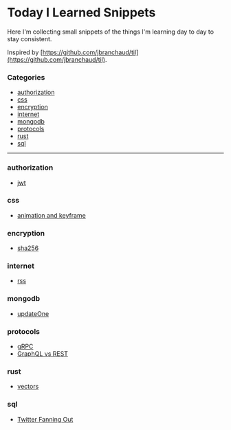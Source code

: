 # Today I Learned Snippets

Here I'm collecting small snippets of the things I'm learning day to day to stay consistent.

Inspired by [https://github.com/jbranchaud/til](https://github.com/jbranchaud/til).

### Categories

- [authorization](#authorization)
- [css](#css)
- [encryption](#encryption)
- [internet](#internet)
- [mongodb](#mongodb)
- [protocols](#protocols)
- [rust](#rust)
- [sql](#sql)

---

### authorization

- [jwt](/authorization/jwt.md)

### css

- [animation and keyframe](/css/keyframes.md)

### encryption

- [sha256](/encryption/sha256.md)

### internet

- [rss](/internet/rss.md)

### mongodb

- [updateOne](/mongodb/updateOne.md)

### protocols

- [gRPC](/protocols/grpc.md)
- [GraphQL vs REST](/protocols/graphql_vs_rest.md)

### rust

- [vectors](/rust/)

### sql

- [Twitter Fanning Out](/sql/twitter-fanning-out.md)
